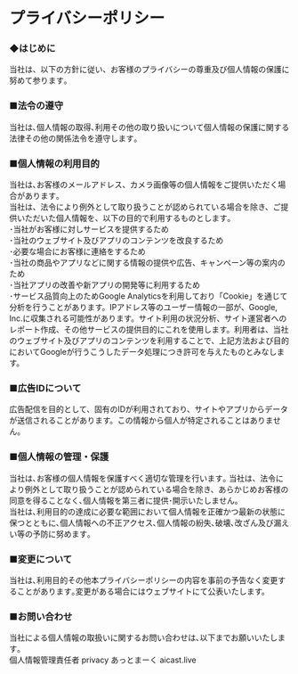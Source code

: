 # プライバシーポリシー

### ◆はじめに
当社は、以下の方針に従い、お客様のプライバシーの尊重及び個人情報の保護に努めて参ります｡<br>

### ■法令の遵守
当社は､個人情報の取得､利用その他の取り扱いについて個人情報の保護に関する法律その他の関係法令を遵守します｡<br>

### ■個人情報の利用目的
当社は､お客様のメールアドレス、カメラ画像等の個人情報をご提供いただく場合があります｡<br>
当社は、法令により例外として取り扱うことが認められている場合を除き、ご提供いただいた個人情報を、以下の目的で利用するものとします｡<br>
･当社がお客様に対しサービスを提供するため<br>
･当社のウェブサイト及びアプリのコンテンツを改良するため<br>
･必要な場合にお客様に連絡をするため<br>
･当社の商品やアプリなどに関する情報の提供や広告、キャンペーン等の案内のため<br>
･当社アプリの改善や新アプリの開発等に利用するため<br>
･サービス品質向上のためGoogle Analyticsを利用しており「Cookie」を通じて分析を行うことがあります。IPアドレス等のユーザー情報の一部が、Google, Inc.に収集される可能性があります。サイト利用の状況分析、サイト運営者へのレポート作成、その他サービスの提供目的にこれを使用します。利用者は、当社のウェブサイト及びアプリのコンテンツを利用することで、上記方法および目的においてGoogleが行うこうしたデータ処理につき許可を与えたものとみなします。<br>

### ■広告IDについて
広告配信を目的として、固有のIDが利用されており、サイトやアプリからデータが送信されることがあります。この情報から個人が特定されることはありません。<br>

### ■個人情報の管理・保護
当社は､お客様の個人情報を保護すべく適切な管理を行います｡ 当社は、法令により例外として取り扱うことが認められている場合を除き、あらかじめお客様の同意を得ることなく､個人情報を第三者に提供･開示いたしません｡<br>
当社は､利用目的の達成に必要な範囲において個人情報を正確かつ最新の状態に保つとともに､個人情報への不正アクセス､個人情報の紛失､破壊､改ざん及び漏えい等の予防に努めます｡<br>

### ■変更について
当社は､利用目的その他本プライバシーポリシーの内容を事前の予告なく変更することがあります｡変更がある場合にはウェブサイトにて公表いたします。<br>

### ■お問い合わせ
当社による個人情報の取扱いに関するお問い合わせは､以下までお願いいたします｡<br>
個人情報管理責任者 privacy あっとまーく aicast.live
